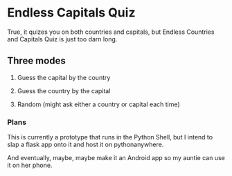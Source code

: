 # Endless Capitals Quiz
True, it quizes you on both countries and capitals, but Endless Countries and Capitals Quiz is just too darn long.

## Three modes
1) Guess the capital by the country

2) Guess the country by the capital

3) Random (might ask either a country or capital each time)


### Plans
This is currently a prototype that runs in the Python Shell, but I intend to slap a flask app onto it and host it on pythonanywhere.

And eventually, maybe, maybe make it an Android app so my auntie can use it on her phone.
